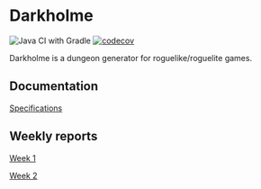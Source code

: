 # Darkholme

![Java CI with Gradle](https://github.com/Eelinki/Darkholme-tiralabra2021/workflows/Java%20CI%20with%20Gradle/badge.svg)
[![codecov](https://codecov.io/gh/Eelinki/Darkholme-tiralabra2021/branch/main/graph/badge.svg?token=FHRHUZ1Q0F)](https://codecov.io/gh/Eelinki/Darkholme-tiralabra2021)

Darkholme is a dungeon generator for roguelike/roguelite games.

## Documentation

[Specifications](https://github.com/Eelinki/Darkholme-tiralabra2021/blob/main/documentation/specifications.md)

## Weekly reports

[Week 1](https://github.com/Eelinki/Darkholme-tiralabra2021/blob/main/documentation/weekly_reports/week1.md)

[Week 2](https://github.com/Eelinki/Darkholme-tiralabra2021/blob/main/documentation/weekly_reports/week2.md)
